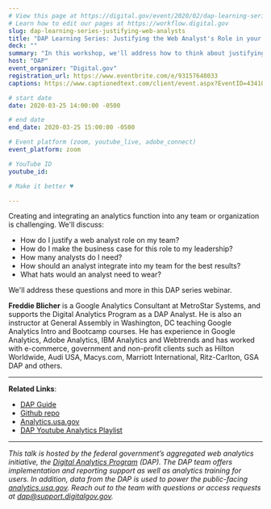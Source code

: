 ```yaml
---
# View this page at https://digital.gov/event/2020/02/dap-learning-series-justifying-web-analysts
# Learn how to edit our pages at https://workflow.digital.gov
slug: dap-learning-series-justifying-web-analysts
title: "DAP Learning Series: Justifying the Web Analyst's Role in your Organization"
deck: ""
summary: "In this workshop, we'll address how to think about justifying an analyst role on your team, and talk about the role's many hats, as well as making the business case to your leadership team."
host: "DAP"
event_organizer: "Digital.gov"
registration_url: https://www.eventbrite.com/e/93157648033
captions: https://www.captionedtext.com/client/event.aspx?EventID=4341007&CustomerID=321

# start date
date: 2020-03-25 14:00:00 -0500

# end date
end_date: 2020-03-25 15:00:00 -0500

# Event platform (zoom, youtube_live, adobe_connect)
event_platform: zoom

# YouTube ID
youtube_id: 

# Make it better ♥

---
```


Creating and integrating an analytics function into any team or organization is challenging. We'll discuss:
-   How do I justify a web analyst role on my team?
-   How do I make the business case for this role to my leadership?
-   How many analysts do I need?
-   How should an analyst integrate into my team for the best results?
-   What hats would an analyst need to wear?

We'll address these questions and more in this DAP series webinar.

**Freddie Blicher** is a Google Analytics Consultant at MetroStar Systems, and supports the Digital Analytics Program as a DAP Analyst. He is also an instructor at General Assembly in Washington, DC teaching Google Analytics Intro and Bootcamp courses. He has experience in Google Analytics, Adobe Analytics, IBM Analytics and Webtrends and has worked with e-commerce, government and non-profit clients such as Hilton Worldwide, Audi USA, Macys.com, Marriott International, Ritz-Carlton, GSA DAP and others.

---

**Related Links**:
- [DAP Guide](https://digital.gov/guide/dap/)
- [Github repo](https://github.com/digital-analytics-program/gov-wide-code)
- [Analytics.usa.gov](https://analytics.usa.gov/)
- [DAP Youtube Analytics Playlist](https://www.youtube.com/playlist?list=PLd9b-GuOJ3nFwlyvLFUtmDpYFKezhot8P)

---

*This talk is hosted by the federal government’s aggregated web analytics initiative, the [Digital Analytics Program](https://digital.gov/guide/dap/) (DAP). The DAP team offers implementation and reporting support as well as analytics training for users. In addition, data from the DAP is used to power the public-facing [analytics.usa.gov](https://analytics.usa.gov/). Reach out to the team with questions or access requests at [dap@support.digitalgov.gov](mailto:dap@support.digitalgov.gov).*
